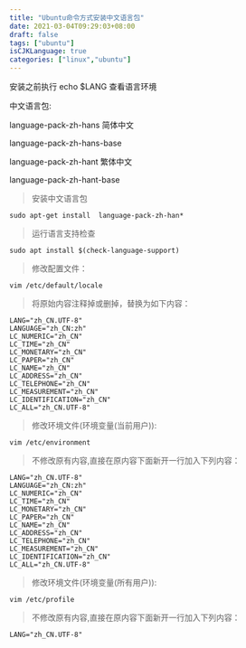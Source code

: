 ```yaml
---
title: "Ubuntu命令方式安装中文语言包"
date: 2021-03-04T09:29:03+08:00
draft: false
tags: ["ubuntu"]
isCJKLanguage: true
categories: ["linux","ubuntu"]
---
```


安装之前执行 echo $LANG 查看语言环境

中文语言包:

language-pack-zh-hans 简体中文

language-pack-zh-hans-base

language-pack-zh-hant 繁体中文

language-pack-zh-hant-base

>安装中文语言包
```shell script
sudo apt-get install  language-pack-zh-han*
```


>运行语言支持检查
```shell script
sudo apt install $(check-language-support)
```


>修改配置文件：
```shell script
vim /etc/default/locale
```

>将原始内容注释掉或删掉，替换为如下内容：
```shell script
LANG="zh_CN.UTF-8"
LANGUAGE="zh_CN:zh"
LC_NUMERIC="zh_CN"
LC_TIME="zh_CN"
LC_MONETARY="zh_CN"
LC_PAPER="zh_CN"
LC_NAME="zh_CN"
LC_ADDRESS="zh_CN"
LC_TELEPHONE="zh_CN"
LC_MEASUREMENT="zh_CN"
LC_IDENTIFICATION="zh_CN"
LC_ALL="zh_CN.UTF-8"
```


>修改环境文件(环境变量(当前用户)):
```shell script
vim /etc/environment
```


>不修改原有内容,直接在原内容下面新开一行加入下列内容：
```shell script
LANG="zh_CN.UTF-8"
LANGUAGE="zh_CN:zh"
LC_NUMERIC="zh_CN"
LC_TIME="zh_CN"
LC_MONETARY="zh_CN"
LC_PAPER="zh_CN"
LC_NAME="zh_CN"
LC_ADDRESS="zh_CN"
LC_TELEPHONE="zh_CN"
LC_MEASUREMENT="zh_CN"
LC_IDENTIFICATION="zh_CN"
LC_ALL="zh_CN.UTF-8"
```


>修改环境文件(环境变量(所有用户)):
```shell script
vim /etc/profile
```


>不修改原有内容,直接在原内容下面新开一行加入下列内容：
```shell script
LANG="zh_CN.UTF-8"
```